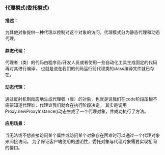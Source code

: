 ### 代理模式(委托模式)

#### 描述：
为其他对象提供一种代理以控制对这个对象的访问。代理模式分为静态代理和动态代理。

#### 静态代理：
代理者（类）的代码由程序员/开发人员或者使用一些自动化工具生成固定的代码再对其进行编译，
也就是说在我们的代码运行前代理类的class编译文件就已存在。

#### 动态代理：
通过反射机制动态地生成代理者（类）的对象，也就是说我们在code阶段压根不需要知道代理谁，代理谁我们就会在执行阶段决定。
其实是调用Proxy.newProxyInstance()动态生成了一个代理对象，并成功执行了方法。

#### 应用场景：
当无法或不想直接访问某个属性或访问某个对象存在困难时可以通过一个代理对象来间接访问，
为了保证客户端使用的透明性，委托对象与代理对象需要实现相同的接口。